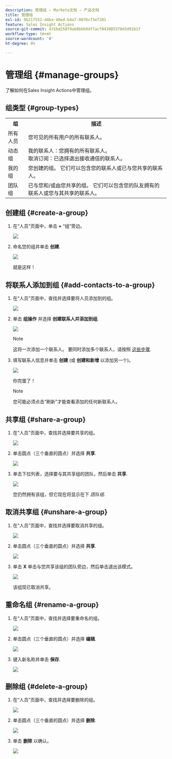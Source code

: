 ```yaml
---
description: 管理组 — Marketo文档 — 产品文档
title: 管理组
exl-id: 9b21f552-d4ba-40ed-b4a7-0070cf3e7201
feature: Sales Insight Actions
source-git-commit: 431bd258f9a68bbb9df7acf043085578d3d91b1f
workflow-type: tm+mt
source-wordcount: '0'
ht-degree: 0%

---
```


# 管理组 {#manage-groups}

了解如何在Sales Insight Actions中管理组。

## 组类型 {#group-types}

<table> 
 <colgroup> 
  <col> 
  <col> 
 </colgroup> 
 <tbody> 
  <tr> 
   <th>组</th> 
   <th>描述</th> 
  </tr> 
  <tr> 
   <td>所有人员</td> 
   <td>您可见的所有用户的所有联系人。</td> 
  </tr> 
  <tr> 
   <td>动态组</td> 
   <td>我的联系人：您拥有的所有联系人。<br>取消订阅：已选择退出接收通信的联系人。</td> 
  </tr> 
  <tr> 
   <td>我的组</td> 
   <td>您创建的组。 它们可以包含您的联系人或已与您共享的联系人。</td> 
  </tr> 
  <tr> 
   <td>团队组</td> 
   <td>已与您和/或由您共享的组。 它们可以包含您的队友拥有的联系人或您与其共享的联系人。</td> 
  </tr> 
 </tbody> 
</table>

## 创建组 {#create-a-group}

1. 在“人员”页面中，单击 **+** “组”旁边。

   ![](assets/manage-groups-1.png)

1. 命名您的组并单击 **创建**.

   ![](assets/manage-groups-2.png)

   就是这样！

## 将联系人添加到组 {#add-contacts-to-a-group}

1. 在“人员”页面中，查找并选择要将人员添加到的组。

   ![](assets/manage-groups-3.png)

1. 单击 **组操作** 并选择 **创建联系人并添加到组**.

   ![](assets/manage-groups-4.png)

   >[!NOTE]
   >
   >这将一次添加一个联系人。 要同时添加多个联系人，请按照 [这些步骤](/help/marketo/product-docs/marketo-sales-insight/actions/people/managing-contacts/import-contacts-via-csv.md).

1. 填写联系人信息并单击 **创建** (或 **创建和新增** 以添加另一个)。

   ![](assets/manage-groups-5.png)

   你完蛋了！

   >[!NOTE]
   >
   >您可能必须点击“刷新”才能查看添加的任何新联系人。

## 共享组 {#share-a-group}

1. 在“人员”页面中，查找并选择要共享的组。

   ![](assets/manage-groups-6.png)

1. 单击圆点（三个垂直的圆点）并选择 **共享**.

   ![](assets/manage-groups-7.png)

1. 单击下拉列表，选择要与其共享组的团队，然后单击 **共享**.

   ![](assets/manage-groups-8.png)

   您仍然拥有该组，但它现在将显示在下 _团队组_.

## 取消共享组 {#unshare-a-group}

1. 在“人员”页面中，查找并选择要取消共享的组。

   ![](assets/manage-groups-9.png)

1. 单击圆点（三个垂直的圆点）并选择 **共享**.

   ![](assets/manage-groups-10.png)

1. 单击 **X** 单击与您共享该组的团队旁边，然后单击退出该模式。

   ![](assets/manage-groups-11.png)

   该组现已取消共享。

## 重命名组 {#rename-a-group}

1. 在“人员”页面中，查找并选择要重命名的组。

   ![](assets/manage-groups-12.png)

1. 单击圆点（三个垂直的圆点）并选择 **编辑**.

   ![](assets/manage-groups-13.png)

1. 键入新名称并单击 **保存**.

   ![](assets/manage-groups-14.png)

## 删除组 {#delete-a-group}

1. 在“人员”页面中，查找并选择要删除的组。

   ![](assets/manage-groups-15.png)

1. 单击圆点（三个垂直的圆点）并选择 **删除**.

   ![](assets/manage-groups-16.png)

1. 单击 **删除** 以确认。

   ![](assets/manage-groups-17.png)
